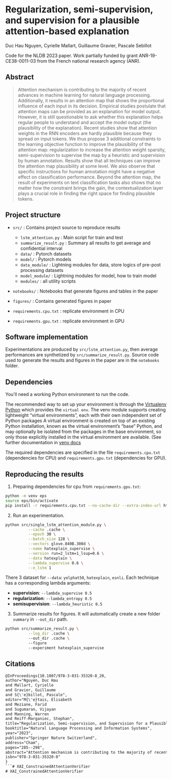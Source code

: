 # Regularization, semi-supervision, and supervision for a plausible attention-based explanation

Duc Hau Nguyen, Cyrielle Mallart, Guillaume Gravier, Pascale Sebillot

Code for the NLDB 2023 paper. Work partially funded by grant ANR-19-CE38-0011-03 from the French national research agency (ANR).

## Abstract

> Attention mechanism is contributing to the majority of recent advances in machine learning for natural language 
> processing. Additionally, it results in an attention map that shows the proportional influence of each input in its 
> decision. Empirical studies postulate that attention maps can be provided as an explanation for model output. However, 
> it is still questionable to ask whether this explanation helps regular people to understand and accept the model output 
> (the plausibility of the explanation). Recent studies show that attention weights in the RNN encoders are hardly 
> plausible because they spread on input tokens. We thus propose 3 additional constraints to the learning objective 
> function to improve the plausibility of the attention map: regularization to increase the attention weight sparsity, 
> semi-supervision to supervise the map by a heuristic and supervision by human annotation. Results show that all 
> techniques can improve the attention map plausibility at some level. We also observe that specific instructions for human 
> annotation might have a negative effect on classification performance. Beyond the attention map, the result of 
> experiments on text classification tasks also shows that no matter how the constraint brings the gain, the 
> contextualization layer plays a crucial role in finding the right space for finding plausible tokens.

## Project structure

* `src/` : Contains project source to reproduce results

  * `lstm_attention.py` : Main script for train and test
  * `summarize_result.py` : Summary all results to get average and confidential interval
  * `data/` : Pytorch datasets
  * `model/` :  Pytorch models
  * `data_module/` : Lightning modules for data, store logics of pre-post processing datasets
  * `model_module/` : Lightning modules for model, how to train model
  * `modules/` : all utility scripts

* `notebooks/` : Notebooks that generate figures and tables in the paper

* `figures/` : Contains generated figures in paper

* `requirements.cpu.txt` : replicate environment in CPU

* `requirements.gpu.txt` : replicate environment in GPU

## Software implementation

Experimentations are produced by `src/lstm_attention.py`, then average performances are synthetized by
`src/summarize_result.py`. Source code used to generate the results and figures in the paper are in the `notebooks`
folder.

## Dependencies

You'll need a working Python environment to run the code.

The recommended way to set up your environment is through the [Virtualenv Python](https://pypi.org/project/virtualenv/)
which provides the `virtual env`. The venv module supports creating lightweight “virtual environments”, each with their
own independent set of Python packages A virtual environment is created on top of an existing Python installation, known
as the virtual environment’s “base” Python, and may optionally be isolated from the packages in the base environment, so
only those explicitly installed in the virtual environment are available. (See further documentation
in [venv docs](https://docs.python.org/fr/3/library/venv.html)

The required dependencies are specified in the file `requirements.cpu.txt` (dependencies for CPU)
and `requirements.gpu.txt` (dependencies for GPU).

## Reproducing the results

1. Preparing dependencies for cpu from `requirements.gpu.txt`:

```bash
python -m venv eps
source eps/bin/activate
pip install -r requirements.cpu.txt --no-cache-dir --extra-index-url https://download.pytorch.org/whl/cu113
```

2. Run an experimentation.
```bash
python src/single_lstm_attention_module.py \
          --cache .cache \
          --epoch 30 \
          --batch_size 128 \
          --vectors glove.840B.300d \
          --name hatexplain_supervise \
          --version run=2_lstm=1_lsup=0.6 \
          --data hatexplain \
          --lambda_supervise 0.6 \
          --n_lstm 1    
```

There 3 dataset for `--data`: `yelphat50`, `hatexplain`, `esnli`. 
Each technique has a corresponding lambda arguments:
  * **supervision**: `--lambda_supervise 0.5`
  * **regularization**: `--lambda_entropy 0.5`
  * **semisupervision**: `--lambda_heuristic 0.5` 

3. Summarize results for figures. It will automatically create a new folder `summary` in `--out_dir` path.

```bash
python src/summarize_result.py \
          --log_dir .cache \ 
          --out_dir .cache \ 
          --figure 
          --experiment hatexplain_supervise
```

## Citations

```latex
@InProceedings{10.1007/978-3-031-35320-8_20,
author="Nguyen, Duc Hau
and Mallart, Cyrielle
and Gravier, Guillaume
and S{\'e}billot, Pascale",
editor="M{\'e}tais, Elisabeth
and Meziane, Farid
and Sugumaran, Vijayan
and Manning, Warren
and Reiff-Marganiec, Stephan",
title="Regularization, Semi-supervision, and Supervision for a Plausible Attention-Based Explanation",
booktitle="Natural Language Processing and Information Systems",
year="2023",
publisher="Springer Nature Switzerland",
address="Cham",
pages="285--298",
abstract="Attention mechanism is contributing to the majority of recent advances in machine learning for natural language processing. Additionally, it results in an attention map that shows the proportional influence of each input in its decision. Empirical studies postulate that attention maps can be provided as an explanation for model output. However, it is still questionable to ask whether this explanation helps regular people to understand and accept the model output (the plausibility of the explanation). Recent studies show that attention weights in RNN encoders are hardly plausible because they spread on input tokens. We thus propose three additional constraints to the learning objective function to improve the plausibility of the attention map: regularization to increase the attention weight sparsity, semi-supervision to supervise the map by a heuristic and supervision by human annotation. Results show that all techniques can improve the attention map plausibility at some level. We also observe that specific instructions for human annotation might have a negative effect on classification performance. Beyond the attention map, results on text classification tasks also show that the contextualization layer plays a crucial role in finding the right space for finding plausible tokens, no matter how constraints bring the gain.",
isbn="978-3-031-35320-8"
}
```# XAI_ConstrainedAttentionVerifier
# XAI_ConstrainedAttentionVerifier

